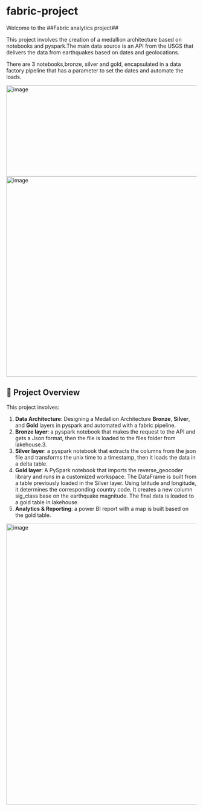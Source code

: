 # fabric-project
Welcome to the ##Fabric analytics project##

This project involves the creation of a medallion architecture based on notebooks and pyspark.The main data source is an API from the USGS that delivers the data from earthquakes based on dates and geolocations.

There are 3 notebooks,bronze, silver and gold, encapsulated in a data factory pipeline that has a parameter to set the dates and automate the loads.


<img width="927" height="241" alt="image" src="https://github.com/user-attachments/assets/b7f82fc2-d3f6-4c23-ae11-1e061a259728" />


<img width="1174" height="531" alt="image" src="https://github.com/user-attachments/assets/3e51c34d-2225-4c8a-9d07-e675b9a4b2d9" />


## 📖 Project Overview
This project involves:

1. **Data Architecture**: Designing a Medallion Architecture **Bronze**, **Silver**, and **Gold** layers in pyspark and automated with a fabric pipeline.
2. **Bronze layer**: a pyspark notebook that makes the request to the API and gets a Json format, then the file is loaded to the files folder from lakehouse.3. 
4. **Silver layer**: a pyspark notebook that extracts the columns from the json file and transforms the unix time to a timestamp, then it loads the data in a delta table.
5. **Gold layer**: A PySpark notebook that imports the reverse_geocoder library and runs in a customized workspace. The DataFrame is built from a table previously loaded in the Silver layer. Using latitude and longitude, it determines the corresponding country code. It creates a new column sig_class base on the earthquake magnitude. The final data is loaded to a gold table in lakehouse.
6. **Analytics & Reporting**: a power BI report with a map is built based on the gold table.

<img width="1045" height="745" alt="image" src="https://github.com/user-attachments/assets/e48a3495-dc29-462f-ac2d-1afabe55d635" />


